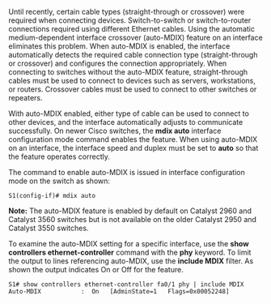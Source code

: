 Until recently, certain cable types (straight-through or crossover) were required when connecting devices. Switch-to-switch or switch-to-router connections required using different Ethernet cables. Using the automatic medium-dependent interface crossover (auto-MDIX) feature on an interface eliminates this problem. When auto-MDIX is enabled, the interface automatically detects the required cable connection type (straight-through or crossover) and configures the connection appropriately. When connecting to switches without the auto-MDIX feature, straight-through cables must be used to connect to devices such as servers, workstations, or routers. Crossover cables must be used to connect to other switches or repeaters.

With auto-MDIX enabled, either type of cable can be used to connect to other devices, and the interface automatically adjusts to communicate successfully. On newer Cisco switches, the **mdix auto** interface configuration mode command enables the feature. When using auto-MDIX on an interface, the interface speed and duplex must be set to **auto** so that the feature operates correctly.

The command to enable auto-MDIX is issued in interface configuration mode on the switch as shown:

```
S1(config-if)# mdix auto
```

**Note:** The auto-MDIX feature is enabled by default on Catalyst 2960 and Catalyst 3560 switches but is not available on the older Catalyst 2950 and Catalyst 3550 switches.

To examine the auto-MDIX setting for a specific interface, use the **show controllers ethernet-controller** command with the **phy** keyword. To limit the output to lines referencing auto-MDIX, use the **include MDIX** filter. As shown the output indicates On or Off for the feature.

```
S1# show controllers ethernet-controller fa0/1 phy | include MDIX
Auto-MDIX           :  On   [AdminState=1   Flags=0x00052248]
```